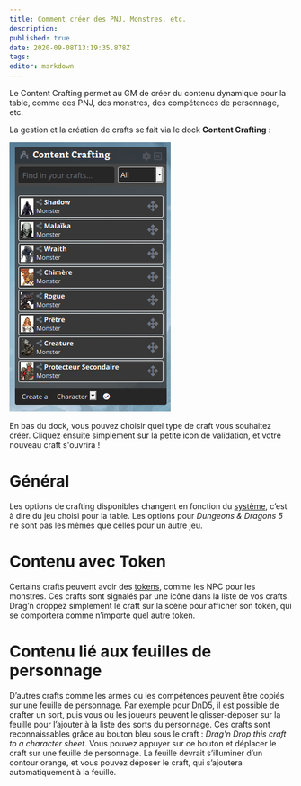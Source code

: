```yaml
---
title: Comment créer des PNJ, Monstres, etc.
description: 
published: true
date: 2020-09-08T13:19:35.878Z
tags: 
editor: markdown
---
```


Le Content Crafting permet au GM de créer du contenu dynamique pour la table, comme des PNJ, des monstres, des compétences de personnage, etc.

La gestion et la création de crafts se fait via le dock **Content Crafting** :

![content-crafting.png](/medias/content-crafting.png)

En bas du dock, vous pouvez choisir quel type de craft vous souhaitez créer. Cliquez ensuite simplement sur la petite icon de validation, et votre nouveau craft s'ouvrira !

# Général
Les options de crafting disponibles changent en fonction du [système](/fr/how-to/start/gm), c’est à dire du jeu choisi pour la table. Les options pour *Dungeons & Dragons 5* ne sont pas les mêmes que celles pour un autre jeu.

# Contenu avec Token
Certains crafts peuvent avoir des [tokens](/fr/how-to/token), comme les NPC pour les monstres. Ces crafts sont signalés par une icône dans la liste de vos crafts. Drag’n droppez simplement le craft sur la scène pour afficher son token, qui se comportera comme n’importe quel autre token.

# Contenu lié aux feuilles de personnage
D’autres crafts comme les armes ou les compétences peuvent être copiés sur une feuille de personnage. Par exemple pour DnD5, il est possible de crafter un sort, puis vous ou les joueurs peuvent le glisser-déposer sur la feuille pour l’ajouter à la liste des sorts du personnage. Ces crafts sont reconnaissables grâce au bouton bleu sous le craft : *Drag'n Drop this craft to a character sheet*. Vous pouvez appuyer sur ce bouton et déplacer le craft sur une feuille de personnage. La feuille devrait s’illuminer d’un contour orange, et vous pouvez déposer le craft, qui s’ajoutera automatiquement à la feuille.